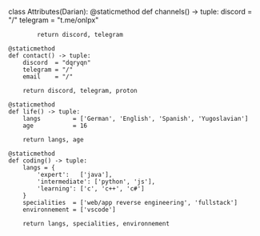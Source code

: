 class Attributes(Darian):
	@staticmethod
	def channels() -> tuple:
            discord  = "/"
	    telegram = "t.me/onlpx"

            return discord, telegram

	@staticmethod
	def contact() -> tuple:
	    discord  = "dqryqn"
	    telegram = "/"
	    email    = "/"
	    
	    return discord, telegram, proton
	
	@staticmethod
	def life() -> tuple:
		langs         = ['German', 'English', 'Spanish', 'Yugoslavian']
		age           = 16
		
		return langs, age
	
	@staticmethod
	def coding() -> tuple:
		langs = {
			'expert':   ['java'],
			'intermediate': ['python', 'js'],
			'learning': ['c', 'c++', 'c#']
		}
		specialities  = ['web/app reverse engineering', 'fullstack']
		environnement = ['vscode']
		
		return langs, specialities, environnement

